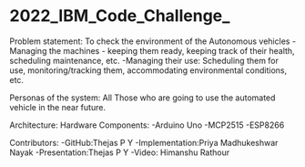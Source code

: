 # 2022_IBM_Code_Challenge_

Problem statement:
To check the environment of the Autonomous vehicles
-Managing the machines - keeping them ready, keeping track of their health, scheduling maintenance, etc. 
-Managing their use: Scheduling them for use, monitoring/tracking them, accommodating environmental conditions, etc.

Personas of the system:
All Those who are going to use the automated vehicle in the near future.

Architecture:
Hardware Components:
-Arduino Uno
-MCP2515
-ESP8266

Contributors:
-GitHub:Thejas P Y
-Implementation:Priya Madhukeshwar Nayak
-Presentation:Thejas P Y
-Video: Himanshu Rathour
